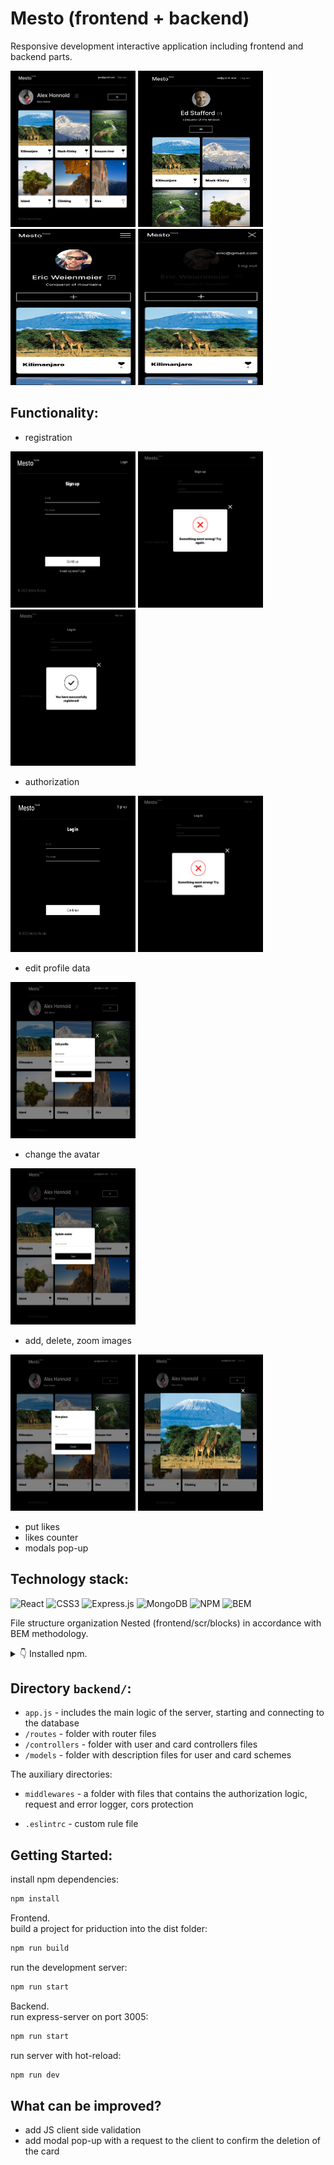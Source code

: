 # Mesto (frontend + backend)

Responsive development interactive application including frontend and backend parts.
<div align="left">
    <img src="https://github.com/lifein2020/mesto-front-back/raw/main/frontend/src/images/main.png" width="200" height="250"/> 
    <img src="https://github.com/lifein2020/mesto-front-back/raw/main/frontend/src/images/tablet.png" width="200" height="250"/> 
    <img src="https://github.com/lifein2020/mesto-front-back/raw/main/frontend/src/images/mobile1.png" width="200" height="250"/> 
    <img src="https://github.com/lifein2020/mesto-front-back/raw/main/frontend/src/images/mobile2.png" width="200" height="250"/>
</div>

## Functionality:
* registration
<div align="left">
    <img src="https://github.com/lifein2020/mesto-front-back/raw/main/frontend/src/images/signup.png" width="200" height="250"/>
    <img src="https://github.com/lifein2020/mesto-front-back/raw/main/frontend/src/images/signup_wrong.png" width="200" height="250"/>
    <img src="https://github.com/lifein2020/mesto-front-back/raw/main/frontend/src/images/signup_sucs.png" width="200" height="250"/>
</div>

* authorization
<div align="left">
    <img src="https://github.com/lifein2020/mesto-front-back/raw/main/frontend/src/images/login.png" width="200" height="250"/> 
    <img src="https://github.com/lifein2020/mesto-front-back/raw/main/frontend/src/images/login_wrong.png" width="200" height="250"/> 
</div>

* edit profile data
<img src="https://github.com/lifein2020/mesto-front-back/raw/main/frontend/src/images/edit.png" width="200" height="250"/> 

* change the avatar
<img src="https://github.com/lifein2020/mesto-front-back/raw/main/frontend/src/images/avatar.png" width="200" height="250"/> 

* add, delete, zoom images
<div align="left">
    <img src="https://github.com/lifein2020/mesto-front-back/raw/main/frontend/src/images/place.png" width="200" height="250"/> 
    <img src="https://github.com/lifein2020/mesto-front-back/raw/main/frontend/src/images/zoom.png" width="200" height="250"/> 
</div>

* put likes
* likes counter
* modals pop-up 

## Technology stack:

![React](https://img.shields.io/badge/react-%2320232a.svg?style=for-the-badge&logo=react&logoColor=%2361DAFB)
![CSS3](https://img.shields.io/badge/css-%231572B6.svg?style=for-the-badge&logo=css3&logoColor=white)
![Express.js](https://img.shields.io/badge/express.js-%23404d59.svg?style=for-the-badge&logo=express&logoColor=%2361DAFB)
![MongoDB](https://img.shields.io/badge/MongoDB-%234ea94b.svg?style=for-the-badge&logo=mongodb&logoColor=white)
![NPM](https://img.shields.io/badge/NPM-%23000000.svg?style=for-the-badge&logo=npm&logoColor=white)
![BEM](https://img.shields.io/badge/BEM-ffcd00.svg?style=for-the-badge&logo=bem&logoColor=white)

File structure organization Nested (frontend/scr/blocks) in accordance with BEM methodology.

<details>
<summary>👇 Installed npm.</summary>
    <hr>

install express.js:
```bash
npm install express
```

install [Mongoose](https://www.npmjs.com/package/mongoose) is a MongoDB object modeling tool designed to work in an asynchronous environment:
```bash
npm i mongoose
```

so that the server is restarted when the project files are changed:
```bash
npm install nodemon -D
```

to include the [Joi](https://joi.dev/api/) validation as a middleware, [celebrate](https://github.com/arb/celebrate) library is used:
```bash
npm i celebrate
```

[dotenv](https://www.npmjs.com/package/dotenv) for loading .env file in Node.js:
```bash
npm install dotenv
```

instal a library of string validators and sanitizers [validator](https://www.npmjs.com/package/validator):
```bash
npm i validator
```

an implementation of JSON Web Tokens:
```bash
npm install jsonwebtoken
```

instal [CORS](https://www.npmjs.com/package/cors) is a node.js package for providing a Connect/Express middleware that can be used to enable CORS with various options:
```bash
npm install cors
```

logs assembly using logging library [Winston](https://www.npmjs.com/package/winston):
``` bash
npm install winston --save
npm install winston express-winston
```

instal [ESLint](https://www.npmjs.com/package/eslint) is a tool for identifying and reporting on patterns found in ECMAScript/JavaScript code:
``` bash
npm init @eslint/config
```

to make the linter work according to the rules of the Airbnb style guide:
``` bash
npm i eslint-config-airbnb-base
npm i eslint-plugin-import
```

</details>

## Directory `backend/`:
- `app.js` - includes the main logic of the server, starting and connecting to the database
- `/routes` - folder with router files
- `/controllers` - folder with user and card controllers files
- `/models` - folder with description files for user and card schemes

The auxiliary directories:
- `middlewares` - a folder with files that contains the authorization logic, request and error logger, cors protection

- `.eslintrc` - custom rule file

## Getting Started:
install npm dependencies:
```bash
npm install
```
Frontend. \
build a project for priduction into the dist folder:
```bash
npm run build
```

run the development server:
```bash
npm run start
```

Backend. \
run express-server on port 3005:
```bash
npm run start
```

run server with hot-reload:
```bash
npm run dev
```

<!-- [http://localhost:3000](http://localhost:3000) will be open on your browser to see the result. -->

<!-- ![Main page](https://github.com/lifein2020/mesto-front-back/raw/main/frontend/src/images/main.png) -->

## What can be improved?

* add JS client side validation
* add modal pop-up with a request to the client to confirm the deletion of the card